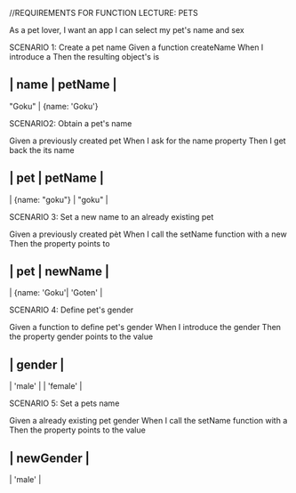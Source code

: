 //REQUIREMENTS FOR FUNCTION LECTURE: PETS

As a pet lover,
I want an app
I can select my pet's name and sex

SCENARIO 1: Create a pet name
Given a function createName
When I introduce a <name>
Then the resulting object's is <petName>

## | name | petName |

"Goku" | {name: 'Goku'}

SCENARIO2: Obtain a pet's name

Given a previously created pet <pet>
When I ask for the name property
Then I get back the its name <petName>

## | pet | petName |

| {name: "goku"} | "goku" |

SCENARIO 3: Set a new name to an already existing pet

Given a previously created pèt <pet>
When I call the setName function with a new <newName>
Then the property points to <newName>

## | pet | newName |

| {name: 'Goku'| 'Goten' |

SCENARIO 4: Define pet's gender

Given a function to define pet's gender
When I introduce the gender <gender>
Then the property gender points to the value <gender>

## | gender |

| 'male' |
| 'female' |

SCENARIO 5: Set a pets name

Given a already existing pet gender
When I call the setName function with a <newGender>
Then the property points to the value <newGender>

## | newGender |

| 'male' |

